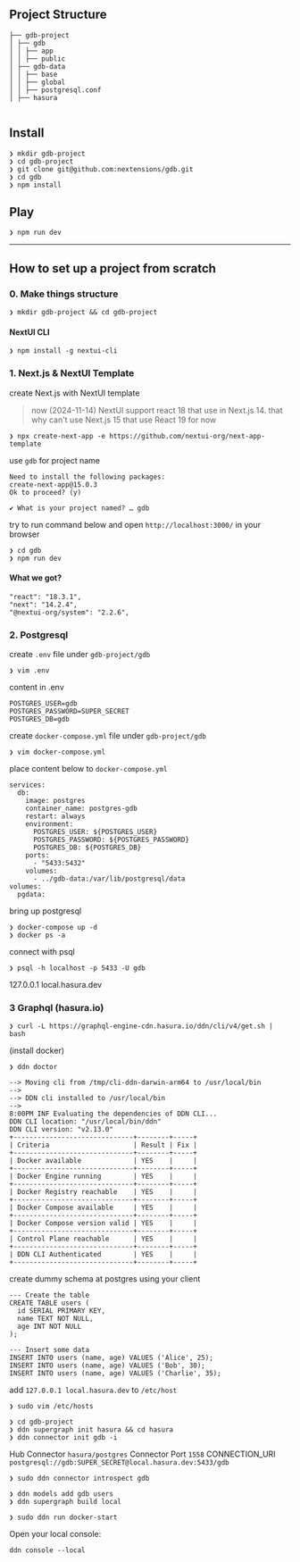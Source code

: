 ## Project Structure

```
├── gdb-project
│ ├── gdb
│ │ ├── app
│ │ ├── public
│ ├── gdb-data
│ │ ├── base
│ │ ├── global
│ │ ├── postgresql.conf
│ ├── hasura


```

## Install

```
❯ mkdir gdb-project
❯ cd gdb-project
❯ git clone git@github.com:nextensions/gdb.git
❯ cd gdb
❯ npm install
```

## Play

```
❯ npm run dev
```

---

## How to set up a project from scratch

### 0. Make things structure

```
❯ mkdir gdb-project && cd gdb-project
```

#### NextUI CLI

```
❯ npm install -g nextui-cli
```

### 1. Next.js & NextUI Template

create Next.js with NextUI template

> now (2024-11-14) NextUI support react 18 that use in Next.js 14. that why can't use Next.js 15 that use React 19 for now

```
❯ npx create-next-app -e https://github.com/nextui-org/next-app-template
```

use `gdb` for project name

```
Need to install the following packages:
create-next-app@15.0.3
Ok to proceed? (y)

✔ What is your project named? … gdb
```

try to run command below and open `http://localhost:3000/` in your browser

```
❯ cd gdb
❯ npm run dev
```

#### What we got?

```
"react": "18.3.1",
"next": "14.2.4",
"@nextui-org/system": "2.2.6",

```

### 2. Postgresql

create `.env` file under `gdb-project/gdb`

```
❯ vim .env
```

content in .env

```
POSTGRES_USER=gdb
POSTGRES_PASSWORD=SUPER_SECRET
POSTGRES_DB=gdb
```

create `docker-compose.yml` file under `gdb-project/gdb`

```
❯ vim docker-compose.yml
```

place content below to `docker-compose.yml`

```
services:
  db:
    image: postgres
    container_name: postgres-gdb
    restart: always
    environment:
      POSTGRES_USER: ${POSTGRES_USER}
      POSTGRES_PASSWORD: ${POSTGRES_PASSWORD}
      POSTGRES_DB: ${POSTGRES_DB}
    ports:
      - "5433:5432"
    volumes:
      - ../gdb-data:/var/lib/postgresql/data
volumes:
  pgdata:

```

bring up postgresql

```
❯ docker-compose up -d
❯ docker ps -a
```

connect with psql

```
❯ psql -h localhost -p 5433 -U gdb
```

127.0.0.1 local.hasura.dev

### 3 Graphql (hasura.io)

```
❯ curl -L https://graphql-engine-cdn.hasura.io/ddn/cli/v4/get.sh | bash
```

(install docker)

```
❯ ddn doctor
```

```
--> Moving cli from /tmp/cli-ddn-darwin-arm64 to /usr/local/bin
-->
--> DDN cli installed to /usr/local/bin
-->
8:00PM INF Evaluating the dependencies of DDN CLI...
DDN CLI location: "/usr/local/bin/ddn"
DDN CLI version: "v2.13.0"
+------------------------------+--------+-----+
| Criteria                     | Result | Fix |
+------------------------------+--------+-----+
| Docker available             | YES    |     |
+------------------------------+--------+-----+
| Docker Engine running        | YES    |     |
+------------------------------+--------+-----+
| Docker Registry reachable    | YES    |     |
+------------------------------+--------+-----+
| Docker Compose available     | YES    |     |
+------------------------------+--------+-----+
| Docker Compose version valid | YES    |     |
+------------------------------+--------+-----+
| Control Plane reachable      | YES    |     |
+------------------------------+--------+-----+
| DDN CLI Authenticated        | YES    |     |
+------------------------------+--------+-----+
```

create dummy schema at postgres using your client

```
--- Create the table
CREATE TABLE users (
  id SERIAL PRIMARY KEY,
  name TEXT NOT NULL,
  age INT NOT NULL
);

--- Insert some data
INSERT INTO users (name, age) VALUES ('Alice', 25);
INSERT INTO users (name, age) VALUES ('Bob', 30);
INSERT INTO users (name, age) VALUES ('Charlie', 35);
```

add `127.0.0.1 local.hasura.dev` to `/etc/host`

```
❯ sudo vim /etc/hosts
```

```
❯ cd gdb-project
❯ ddn supergraph init hasura && cd hasura
❯ ddn connector init gdb -i
```

Hub Connector `hasura/postgres`
Connector Port `1558`
CONNECTION_URI `postgresql://gdb:SUPER_SECRET@local.hasura.dev:5433/gdb`

```
❯ sudo ddn connector introspect gdb
```

```
❯ ddn models add gdb users
❯ ddn supergraph build local
```

```
❯ sudo ddn run docker-start
```

Open your local console:

```
ddn console --local
```
